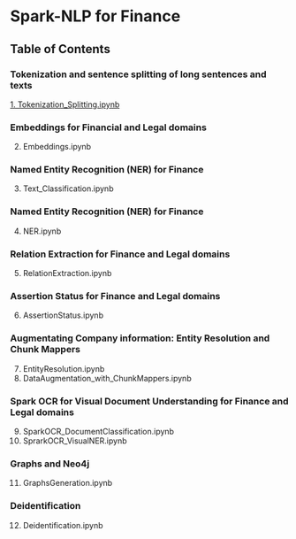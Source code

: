 # Spark-NLP for Finance

## Table of Contents

### Tokenization and sentence splitting of long sentences and texts
[1. Tokenization_Splitting.ipynb](https://github.com/JohnSnowLabs/spark-nlp-workshop/blob/master/tutorials/Certification_Trainings/Finance/1.Tokenization_Splitting.ipynb)

### Embeddings for Financial and Legal domains
2. Embeddings.ipynb

### Named Entity Recognition (NER) for Finance
3. Text_Classification.ipynb

### Named Entity Recognition (NER) for Finance
4. NER.ipynb

### Relation Extraction for Finance and Legal domains
5. RelationExtraction.ipynb

### Assertion Status for Finance and Legal domains
6. AssertionStatus.ipynb

### Augmentating Company information: Entity Resolution and Chunk Mappers
7. EntityResolution.ipynb
8. DataAugmentation_with_ChunkMappers.ipynb

### Spark OCR for Visual Document Understanding for Finance and Legal domains
9. SparkOCR_DocumentClassification.ipynb
10. SprarkOCR_VisualNER.ipynb

### Graphs and Neo4j
11. GraphsGeneration.ipynb

### Deidentification
12. Deidentification.ipynb

